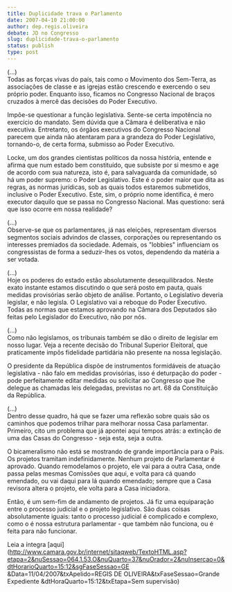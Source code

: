 ```yaml
---
title: Duplicidade trava o Parlamento
date: 2007-04-10 21:00:00
author: dep.regis.oliveira
debate: JD no Congresso
slug: duplicidade-trava-o-parlamento
status: publish 
type: post
---
```


  
(...)  
Todas as forças vivas do país, tais como o Movimento dos Sem-Terra, as associações de classe e as igrejas estão crescendo e exercendo o seu próprio poder. Enquanto isso, ficamos no Congresso Nacional de braços cruzados à mercê das decisões do Poder Executivo.  
  
Impõe-se questionar a função legislativa. Sente-se certa impotência no exercício do mandato. Sem dúvida que a Câmara é deliberativa e não executiva. Entretanto, os órgãos executivos do Congresso Nacional parecem que ainda não atentaram para a grandeza do Poder Legislativo, tornando-o, de certa forma, submisso ao Poder Executivo.  
  
Locke, um dos grandes cientistas políticos da nossa história, entende e afirma que num estado bem constituído, que subsiste por si mesmo e age de acordo com sua natureza, isto é, para salvaguarda da comunidade, só há um poder supremo: o Poder Legislativo. Este é o poder maior que dita as regras, as normas jurídicas, sob as quais todos estaremos submetidos, inclusive o Poder Executivo. Este, sim, o próprio nome identifica, é mero executor daquilo que se passa no Congresso Nacional. Mas questiono: será que isso ocorre em nossa realidade?  
  
(...)  
Observe-se que os parlamentares, já nas eleições, representam diversos segmentos sociais advindos de classes, corporações ou representando os interesses premiados da sociedade. Ademais, os "lobbies" influenciam os congressistas de forma a seduzir-lhes os votos, dependendo da matéria a ser votada.   
  
(...)  
Hoje os poderes do estado estão absolutamente desequilibrados. Neste exato instante estamos discutindo o que será posto em pauta, quais medidas provisórias serão objeto de análise. Portanto, o Legislativo deveria legislar, e não legisla. O Legislativo vai a reboque do Poder Executivo. Todas as normas que estamos aprovando na Câmara dos Deputados são feitas pelo Legislador do Executivo, não por nós.  
  
(...)  
Como não legislamos, os tribunais também se dão o direito de legislar em nosso lugar. Veja a recente decisão do Tribunal Superior Eleitoral, que praticamente impôs fidelidade partidária não presente na nossa legislação.  
  
O presidente da República dispõe de instrumentos formidáveis de atuação legislativa - não falo em medidas provisórias, isso é deturpação do poder - pode perfeitamente editar medidas ou solicitar ao Congresso que lhe delegue as chamadas leis delegadas, previstas no art. 68 da Constituição da República.  
  
(...)  
Dentro desse quadro, há que se fazer uma reflexão sobre quais são os caminhos que podemos trilhar para melhorar nossa Casa parlamentar. Primeiro, cito um problema que já apontei aqui tempos atrás: a extinção de uma das Casas do Congresso - seja esta, seja a outra.  
  
O bicameralismo não está se mostrando de grande importância para o País. Os projetos tramitam indefinidamente. Nenhum projeto de Parlamentar é aprovado. Quando remodelamos o projeto, ele vai para a outra Casa, onde passa pelas mesmas Comissões que aqui, e volta para cá quando emendado, ou vai daqui para lá quando emendado; sempre que a Casa revisora altera o projeto, ele volta para a Casa iniciadora.   
  
Então, é um sem-fim de andamento de projetos. Já fiz uma equiparação entre o processo judicial e o projeto legislativo. São duas coisas absolutamente iguais: tanto o processo judicial é complicado e complexo, como o é nossa estrutura parlamentar - que também não funciona, ou é feita para não funcionar.  
  
Leia a íntegra [aqui](http://www.camara.gov.br/internet/sitaqweb/TextoHTML.asp?etapa=2&nuSessao=064.1.53.O&nuQuarto=37&nuOrador=2&nuInsercao=0&dtHorarioQuarto=15:12&sgFaseSessao=GE        &Data=11/04/2007&txApelido=REGIS DE OLIVEIRA&txFaseSessao=Grande Expediente             &dtHoraQuarto=15:12&txEtapa=Sem supervisão)
